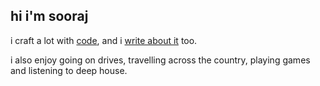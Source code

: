 ## hi i'm sooraj

i craft a lot with [code](https://github.com/thesoorajsingh?tab=repositories), and i [write about it](https://soorajsingh.substack.com) too.

i also enjoy going on drives, travelling across the country, playing games and listening to deep house.
